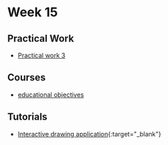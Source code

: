 # Week 15

## Practical Work

 - [Practical work 3](../../practical-works/practical-work-3/)

## Courses

- [educational objectives](https://heig-vd-web.github.io/web-course/educational-objectives/part-3/)

## Tutorials

 - [Interactive drawing application](https://docs.beescreens.ch/tutorials/create-an-interactive-drawing-application/introduction/){:target="_blank"}

<!-- ## How-to Guides

TODO -->


<!-- ## Quiz

TODO -->
